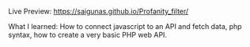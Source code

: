 Live Preview: https://saigunas.github.io/Profanity_filter/

What I learned: How to connect javascript to an API and fetch data, php syntax, how to create a very basic PHP web API.
